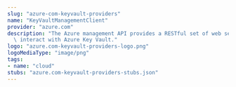 ```yaml
---
slug: "azure-com-keyvault-providers"
name: "KeyVaultManagementClient"
provider: "azure.com"
description: "The Azure management API provides a RESTful set of web services that\
  \ interact with Azure Key Vault."
logo: "azure.com-keyvault-providers-logo.png"
logoMediaType: "image/png"
tags:
- name: "cloud"
stubs: "azure.com-keyvault-providers-stubs.json"
---
```


